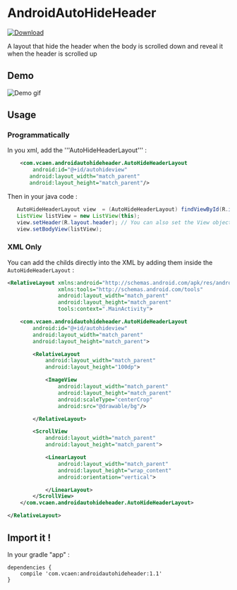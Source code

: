 # AndroidAutoHideHeader
[ ![Download](https://api.bintray.com/packages/vcaen/maven/androidautohideheader/images/download.svg) ](https://bintray.com/vcaen/maven/androidautohideheader/_latestVersion)

A layout that hide the header when the body is scrolled down and reveal it when the header is scrolled up

## Demo

![Demo gif](https://raw.githubusercontent.com/vcaen/AndroidAutoHideHeader/master/example.gif)

## Usage

### Programmatically 
In you xml, add the '''AutoHideHeaderLayout''' : 

```xml
    <com.vcaen.androidautohideheader.AutoHideHeaderLayout
        android:id="@+id/autohideview"
       android:layout_width="match_parent"
       android:layout_height="match_parent"/>
``` 

Then in your java code : 
 ```java
    AutoHideHeaderLayout view  = (AutoHideHeaderLayout) findViewById(R.id.autohideview);
    ListView listView = new ListView(this);
    view.setHeader(R.layout.header); // You can also set the View object
    view.setBodyView(listView);
```

### XML Only

You can add the childs directly into the XML by adding them inside the ```AutoHideHeaderLayout``` :
```xml
<RelativeLayout xmlns:android="http://schemas.android.com/apk/res/android"
                xmlns:tools="http://schemas.android.com/tools"
                android:layout_width="match_parent"
                android:layout_height="match_parent"
                tools:context=".MainActivity">

    <com.vcaen.androidautohideheader.AutoHideHeaderLayout
        android:id="@+id/autohideview"
        android:layout_width="match_parent"
        android:layout_height="match_parent">

        <RelativeLayout
            android:layout_width="match_parent"
            android:layout_height="100dp">

            <ImageView
                android:layout_width="match_parent"
                android:layout_height="match_parent"
                android:scaleType="centerCrop"
                android:src="@drawable/bg"/>

        </RelativeLayout>

        <ScrollView
            android:layout_width="match_parent"
            android:layout_height="match_parent">

            <LinearLayout
                android:layout_width="match_parent"
                android:layout_height="wrap_content"
                android:orientation="vertical">

            </LinearLayout>
        </ScrollView>
    </com.vcaen.androidautohideheader.AutoHideHeaderLayout>

</RelativeLayout>
```


## Import it ! 


In your gradle "app" :

```
dependencies {
    compile 'com.vcaen:androidautohideheader:1.1'
}
```
```
